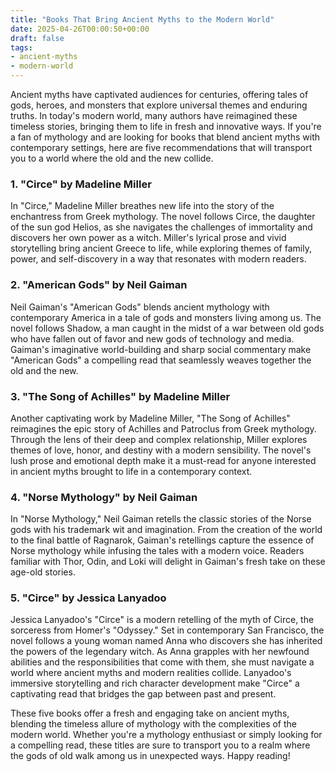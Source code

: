 ```yaml
---
title: "Books That Bring Ancient Myths to the Modern World"
date: 2025-04-26T00:00:50+00:00
draft: false
tags:
- ancient-myths
- modern-world
---
```


Ancient myths have captivated audiences for centuries, offering tales of gods, heroes, and monsters that explore universal themes and enduring truths. In today's modern world, many authors have reimagined these timeless stories, bringing them to life in fresh and innovative ways. If you're a fan of mythology and are looking for books that blend ancient myths with contemporary settings, here are five recommendations that will transport you to a world where the old and the new collide.

### 1. "Circe" by Madeline Miller

In "Circe," Madeline Miller breathes new life into the story of the enchantress from Greek mythology. The novel follows Circe, the daughter of the sun god Helios, as she navigates the challenges of immortality and discovers her own power as a witch. Miller's lyrical prose and vivid storytelling bring ancient Greece to life, while exploring themes of family, power, and self-discovery in a way that resonates with modern readers.

### 2. "American Gods" by Neil Gaiman

Neil Gaiman's "American Gods" blends ancient mythology with contemporary America in a tale of gods and monsters living among us. The novel follows Shadow, a man caught in the midst of a war between old gods who have fallen out of favor and new gods of technology and media. Gaiman's imaginative world-building and sharp social commentary make "American Gods" a compelling read that seamlessly weaves together the old and the new.

### 3. "The Song of Achilles" by Madeline Miller

Another captivating work by Madeline Miller, "The Song of Achilles" reimagines the epic story of Achilles and Patroclus from Greek mythology. Through the lens of their deep and complex relationship, Miller explores themes of love, honor, and destiny with a modern sensibility. The novel's lush prose and emotional depth make it a must-read for anyone interested in ancient myths brought to life in a contemporary context.

### 4. "Norse Mythology" by Neil Gaiman

In "Norse Mythology," Neil Gaiman retells the classic stories of the Norse gods with his trademark wit and imagination. From the creation of the world to the final battle of Ragnarok, Gaiman's retellings capture the essence of Norse mythology while infusing the tales with a modern voice. Readers familiar with Thor, Odin, and Loki will delight in Gaiman's fresh take on these age-old stories.

### 5. "Circe" by Jessica Lanyadoo

Jessica Lanyadoo's "Circe" is a modern retelling of the myth of Circe, the sorceress from Homer's "Odyssey." Set in contemporary San Francisco, the novel follows a young woman named Anna who discovers she has inherited the powers of the legendary witch. As Anna grapples with her newfound abilities and the responsibilities that come with them, she must navigate a world where ancient myths and modern realities collide. Lanyadoo's immersive storytelling and rich character development make "Circe" a captivating read that bridges the gap between past and present.

These five books offer a fresh and engaging take on ancient myths, blending the timeless allure of mythology with the complexities of the modern world. Whether you're a mythology enthusiast or simply looking for a compelling read, these titles are sure to transport you to a realm where the gods of old walk among us in unexpected ways. Happy reading!